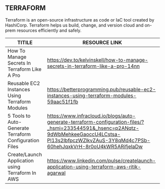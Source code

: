## TERRAFORM
Terraform is an open-source infrastructure as code or IaC tool created by HashiCorp. Terraform helps us build, change, and version cloud and on-prem resources efficiently and safely.

| TITILE  | RESOURCE LINK |
| ------------- | -------------  |
|  How To Manage Secrets In Terraform Like A Pro | https://dev.to/kelvinskell/how-to-manage-secrets-in-terraform-like-a-pro-14nn   |
| Reusable EC2 Instances Using Terraform Modules  | https://betterprogramming.pub/reusable-ec2-instances-using-terraform-modules-59aac51f1fb | 
|  5 Tools to Auto-Generate Terraform Configuration Files  | https://www.infracloud.io/blogs/auto-generate-terraform-configuration-files/?_hsmi=233544591&_hsenc=p2ANqtz-9dWbMehkeeGaoccU4LCstsa-Pl13s2lbfpczWZlkvZAuS-3Y8qMd4c7PSb-60hehJqxkVrH-8r0oU4kWR5ARifjeIaDw | 
| Create/Launch Application using Terraform In AWS  | https://www.linkedin.com/pulse/createlaunch-application-using-terraform-aws-ritik-agarwal | 